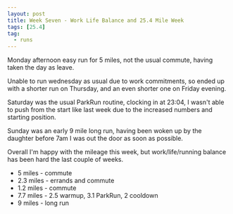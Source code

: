 ```yaml
---
layout: post
title: Week Seven - Work Life Balance and 25.4 Mile Week
tags: [25.4]
tag:
  - runs
---
```


Monday afternoon easy run for 5 miles, not the usual commute, having taken the day as leave.

Unable to run wednesday as usual due to work commitments, so ended up with a shorter run on Thursday, and an even shorter one on Friday evening.

Saturday was the usual ParkRun routine, clocking in at 23:04, I wasn't able to push from the start like last week due to the increased numbers and starting position.

Sunday was an early 9 mile long run, having been woken up by the daughter before 7am I was out the door as soon as possible.

Overall I'm happy with the mileage this week, but work/life/running balance has been hard the last couple of weeks.

* 5 miles - commute
* 2.3 miles - errands and commute
* 1.2 miles - commute
* 7.7 miles - 2.5 warmup, 3.1 ParkRun, 2 cooldown
* 9 miles - long run
